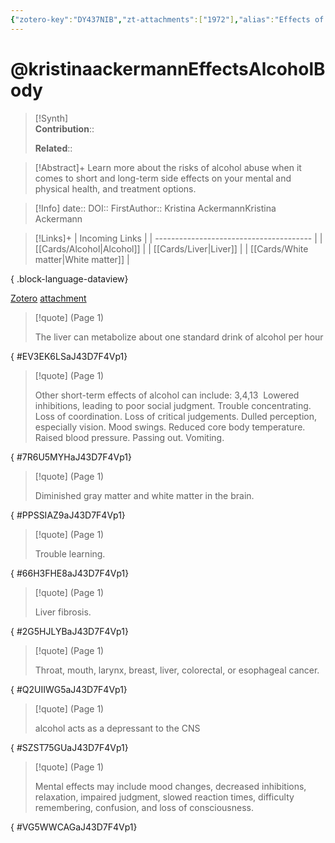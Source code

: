 ```yaml
---
{"zotero-key":"DY437NIB","zt-attachments":["1972"],"alias":"Effects of Alcohol on the Body, Effects of Alcohol on the Body: Short & Long-Term Effects","keywords":[],"FirstAuthor":"[[ Kristina Ackermann]]","dg-publish":true,"year":null,"tags":["source/article"],"permalink":"/sources/articles/kristinaackermann-effects-alcohol-body/","dgPassFrontmatter":true}
---
```


# @kristinaackermannEffectsAlcoholBody

>[!Synth]  
>**Contribution**::  
>  
>**Related**:: 
>  

> [!Abstract]+
> Learn more about the risks of alcohol abuse when it comes to short and long-term side effects on your mental and physical health, and treatment options.

> [!Info]
> date:: 
> DOI:: 
> FirstAuthor:: Kristina AckermannKristina Ackermann

> [!Links]+
>  | Incoming Links                          |
> | --------------------------------------- |
> | [[Cards/Alcohol\|Alcohol]]           |
> | [[Cards/Liver\|Liver]]               |
> | [[Cards/White matter\|White matter]] |
> 
{ .block-language-dataview}


[Zotero](zotero://select/library/items/DY437NIB) [attachment](<file:///Users/nathanmaxwell/Zotero/storage/J43D7F4V/Kristina%20Ackermann_Effects%20of%20Alcohol%20on%20the%20Body.pdf>)

> [!quote] (Page 1)
> 
> The liver can metabolize about one standard drink of alcohol per hour
>
{ #EV3EK6LSaJ43D7F4Vp1}


> [!quote] (Page 1)
> 
> Other short-term effects of alcohol can include: 3,4,13  Lowered inhibitions, leading to poor social judgment. Trouble concentrating. Loss of coordination. Loss of critical judgements. Dulled perception, especially vision. Mood swings. Reduced core body temperature. Raised blood pressure. Passing out. Vomiting.
>
{ #7R6U5MYHaJ43D7F4Vp1}


> [!quote] (Page 1)
> 
> Diminished gray matter and white matter in the brain.
>
{ #PPSSIAZ9aJ43D7F4Vp1}


> [!quote] (Page 1)
> 
> Trouble learning.
>
{ #66H3FHE8aJ43D7F4Vp1}


> [!quote] (Page 1)
> 
> Liver fibrosis.
>
{ #2G5HJLYBaJ43D7F4Vp1}


> [!quote] (Page 1)
> 
> Throat, mouth, larynx, breast, liver, colorectal, or esophageal cancer.
>
{ #Q2UIIWG5aJ43D7F4Vp1}


> [!quote] (Page 1)
> 
> alcohol acts as a depressant to the CNS
>
{ #SZST75GUaJ43D7F4Vp1}


> [!quote] (Page 1)
> 
> Mental effects may include mood changes, decreased inhibitions, relaxation, impaired judgment, slowed reaction times, difficulty remembering, confusion, and loss of consciousness.
>
{ #VG5WWCAGaJ43D7F4Vp1}

